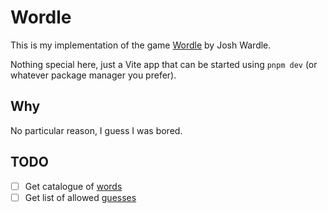 # Wordle

This is my implementation of the game [Wordle](https://wikipedia.org/wiki/Wordle) by Josh Wardle.

Nothing special here, just a Vite app that can be started using `pnpm dev` (or whatever package manager you prefer).

## Why

No particular reason, I guess I was bored.

## TODO

- [ ] Get catalogue of [words](https://gist.github.com/cfreshman/a03ef2cba789d8cf00c08f767e0fad7b)
- [ ] Get list of allowed [guesses](https://gist.github.com/cfreshman/cdcdf777450c5b5301e439061d29694c#file-wordle-allowed-guesses-txt)
